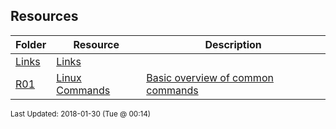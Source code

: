 ## Resources
| Folder | Resource | Description|
 | ------------|------------|------------|
 | [Links](https://github.com/rugbyprof/5373-Internet-Programming/tree/master/Resources/Links) | [ Links](https://github.com/rugbyprof/5373-Internet-Programming/tree/master/Resources/[Links](https://github.com/rugbyprof/5373-Internet-Programming/tree/master/Resources/Links)) |
 | [R01](https://github.com/rugbyprof/5373-Internet-Programming/tree/master/Resources/R01) | [ Linux Commands ](https://github.com/rugbyprof/5373-Internet-Programming/tree/master/Resources/[R01](https://github.com/rugbyprof/5373-Internet-Programming/tree/master/Resources/R01)) | [ Basic overview of common commands](https://github.com/rugbyprof/5373-Internet-Programming/tree/master/Resources/[R01](https://github.com/rugbyprof/5373-Internet-Programming/tree/master/Resources/R01)) |

<sup>Last Updated: 2018-01-30 (Tue @ 00:14)</sup>